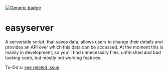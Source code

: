[![Generic badge](https://img.shields.io/badge/status-in%20developement-ffff00.svg)](https://github.com/johangroe/)


# easyserver
A serverside script, that saves data, allows users to change their details and provides an API over which this data can be accessed.
At the moment this is mainly in development, so you'll find unnecessary files, unfinished and bad looking code, but mostly not working features.

To-Do's: [see related issue](https://github.com/johangroe/easyserver/issues/1)
